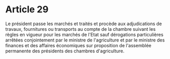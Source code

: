 # Article 29

Le président passe les marchés et traités et procède aux adjudications de travaux, fournitures ou transports au compte de la chambre suivant les règles en vigueur pour les marchés de l'Etat sauf dérogations particulières arrêtées conjointement par le ministre de l'agriculture et par le ministre des finances et des affaires économiques sur proposition de l'assemblée permanente des présidents des chambres d'agriculture.
